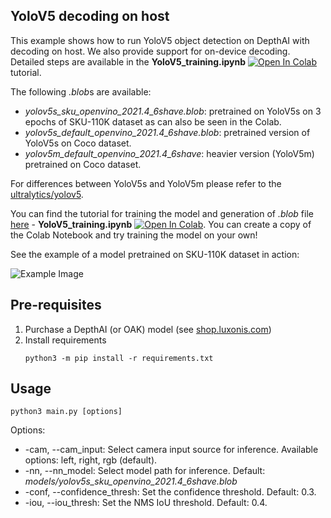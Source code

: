 ## YoloV5 decoding on host

This example shows how to run YoloV5 object detection on DepthAI with decoding on host. We also provide support for on-device decoding. Detailed steps are available in the **YoloV5_training.ipynb** [![Open In Colab](https://colab.research.google.com/assets/colab-badge.svg)](https://colab.research.google.com/github/luxonis/depthai-ml-training/blob/master/colab-notebooks/YoloV5_training.ipynb) tutorial.

The following *.blob*s are available:

* *yolov5s_sku_openvino_2021.4_6shave.blob*: pretrained on YoloV5s on 3 epochs of SKU-110K dataset as can also be seen in the Colab.
* *yolov5s_default_openvino_2021.4_6shave.blob*: pretrained version of YoloV5s on Coco dataset.
* *yolov5m_default_openvino_2021.4_6shave*: heavier version (YoloV5m) pretrained on Coco dataset.

For differences between YoloV5s and YoloV5m please refer to the [ultralytics/yolov5](https://github.com/ultralytics/yolov5).

You can find the tutorial for training the model and generation of *.blob* file [here](https://github.com/luxonis/depthai-ml-training/tree/master/colab-notebooks) - **YoloV5_training.ipynb** [![Open In Colab](https://colab.research.google.com/assets/colab-badge.svg)](https://colab.research.google.com/github/luxonis/depthai-ml-training/blob/master/colab-notebooks/YoloV5_training.ipynb). You can create a copy of the Colab Notebook and try training the model on your own!

See the example of a model pretrained on SKU-110K dataset in action:

![Example Image](https://user-images.githubusercontent.com/56075061/145186805-38e3115d-94fa-4850-9ec4-c34f90c05d30.gif)

## Pre-requisites

1. Purchase a DepthAI (or OAK) model (see [shop.luxonis.com](https://shop.luxonis.com/))
2. Install requirements
   ```
   python3 -m pip install -r requirements.txt
   ```

## Usage

```
python3 main.py [options]
```

Options:

* -cam, --cam_input: Select camera input source for inference. Available options: left, right, rgb (default).
* -nn, --nn_model: Select model path for inference. Default: *models/yolov5s_sku_openvino_2021.4_6shave.blob*
* -conf, --confidence_thresh: Set the confidence threshold. Default: 0.3.
* -iou, --iou_thresh: Set the NMS IoU threshold. Default: 0.4.
